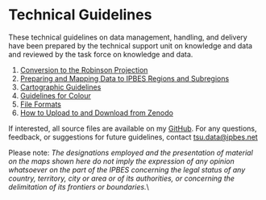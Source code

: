 # Technical Guidelines

These technical guidelines on data management, handling, and delivery have been prepared by the technical support unit on knowledge and data and reviewed by the task force on knowledge and data.

1. [Conversion to the Robinson Projection](https://ict.ipbes.net/geoinformation/conversion-to-the-robinson-projection-1)
2. [Preparing and Mapping Data to IPBES Regions and Subregions](https://ict.ipbes.net/geoinformation/technical-guidelines/preparing-and-mapping-data-to-ipbes-regions-and-sub-regions)
3. [Cartographic Guidelines ](https://ict.ipbes.net/geoinformation/technical-guidelines/cartogrpahic-guidelines)
4. [Guidelines for Colour](https://ict.ipbes.net/geoinformation/technical-guidelines/guidelines-for-colour)
5. [File Formats](https://ict.ipbes.net/data-management/technical-guidelines/file-formats)
6. [How to Upload to and Download from Zenodo](https://ict.ipbes.net/data-management/technical-guidelines/Zenodo)

If interested, all source files are available on my [GitHub](https://github.com/jkumagai96/Technical-Guideline-Series). For any questions, feedback, or suggestions for future guidelines, contact tsu.data@ipbes.net

Please note: _The designations employed and the presentation of material on the maps shown here do not imply the expression of any opinion whatsoever on the part of the IPBES concerning the legal status of any country, territory, city or area or of its authorities, or concerning the delimitation of its frontiers or boundaries._\
